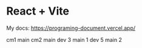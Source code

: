 # React + Vite

My docs: https://programing-document.vercel.app/

cm1 main
cm2 main
dev 3
main 1
dev 5
main 2
